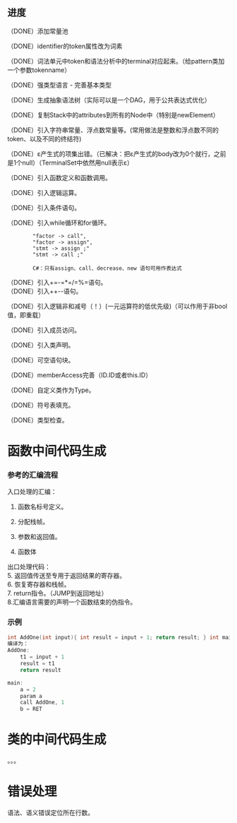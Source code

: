 ﻿
## 进度  

（DONE）添加常量池    

（DONE）identifier的token属性改为词素  

（DONE）词法单元中token和语法分析中的terminal对应起来。（给pattern类加一个参数tokenname）    

（DONE）强类型语言 - 完善基本类型  

（DONE）生成抽象语法树（实际可以是一个DAG，用于公共表达式优化）        

（DONE）复制Stack中的attributes到所有的Node中（特别是newElement）  

（DONE）引入字符串常量、浮点数常量等。(常用做法是整数和浮点数不同的token、以及不同的终结符)    

（DONE）ε产生式的项集出错。（已解决：把ε产生式的body改为0个就行，之前是1个null）（TerminalSet中依然用null表示ε）  

（DONE）引入函数定义和函数调用。    

（DONE）引入逻辑运算。    

（DONE）引入条件语句。    

（DONE）引入while循环和for循环。    

            "factor -> call",
            "factor -> assign",
            "stmt -> assign ;"
            "stmt -> call ;"

            C#：只有assign、call、decrease、new 语句可用作表达式

（DONE）引入+=\-=\*=\/=\%=语句。    
（DONE）引入++\--语句。    

（DONE）引入逻辑非和减号（！）(一元运算符的低优先级)（可以作用于非bool值，即重载）    

（DONE）引入成员访问。    

（DONE）引入类声明。    

（DONE）可空语句块。    

（DONE）memberAccess完善（ID.ID或者this.ID）  

（DONE）自定义类作为Type。    


（DONE）符号表填充。    

（DONE）类型检查。  


# 函数中间代码生成  


### 参考的汇编流程    

入口处理的汇编：
1. 函数名标号定义。    
2. 分配栈帧。  
3. 参数和返回值。    

4. 函数体

出口处理代码：  
5. 返回值传送至专用于返回结果的寄存器。    
6. 恢复寄存器和栈帧。  
7. return指令。（JUMP到返回地址）    
8.汇编语言需要的声明一个函数结束的伪指令。    


### 示例  

```C  
int AddOne(int input){ int result = input + 1; return result; } int main(){ int a = 2; int b = AddOne(a); }
编译为：
AddOne:
    t1 = input + 1
    result = t1
    return result

main:
    a = 2
    param a
    call AddOne, 1
    b = RET
```



# 类的中间代码生成    

。。。


# 错误处理    


语法、语义错误定位所在行数。    